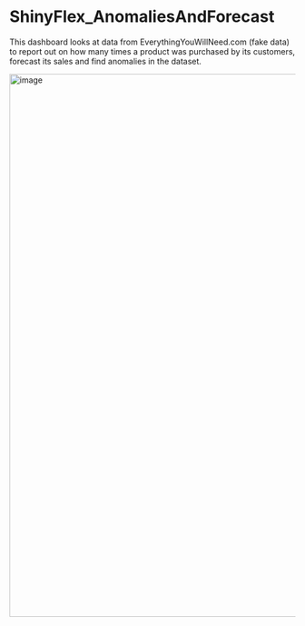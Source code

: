 # ShinyFlex_AnomaliesAndForecast
This dashboard looks at data from EverythingYouWillNeed.com (fake data) to report out on how many times a product was purchased by its customers, forecast its sales and find anomalies in the dataset.

<img width="956" alt="image" src="https://user-images.githubusercontent.com/46545400/193694905-25b316b3-8f1d-47a0-a1c6-4d0c070ed9ed.png">
